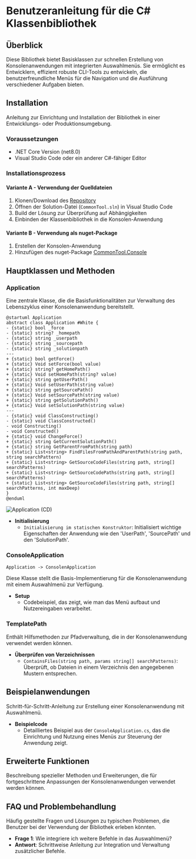 # Benutzeranleitung für die C# Klassenbibliothek

## Überblick

Diese Bibliothek bietet Basisklassen zur schnellen Erstellung von Konsolenanwendungen mit integrierten Auswahlmenüs. Sie ermöglicht es Entwicklern, effizient robuste CLI-Tools zu entwickeln, die benutzerfreundliche Menüs für die Navigation und die Ausführung verschiedener Aufgaben bieten.

## Installation

Anleitung zur Einrichtung und Installation der Bibliothek in einer Entwicklungs- oder Produktionsumgebung.

### Voraussetzungen

- .NET Core Version (net8.0)
- Visual Studio Code oder ein anderer C#-fähiger Editor

### Installationsprozess

#### Variante A - Verwendung der Quelldateien

1. Klonen/Download des [Repository](https://github.com/leoggehrer/CommonTool)
2. Öffnen der Solution-Datei (`CommonTool.sln`) in Visual Studio Code
3. Build der Lösung zur Überprüfung auf Abhängigkeiten
4. Einbinden der Klassenbibliothek in die Konsolen-Anwendung

#### Variante B - Verwendung als nuget-Package

1. Erstellen der Konsolen-Anwendung
2. Hinzufügen des nuget-Package [CommonTool.Console](https://www.nuget.org/packages/CommonTool.Console/)

## Hauptklassen und Methoden

### Application

Eine zentrale Klasse, die die Basisfunktionalitäten zur Verwaltung des Lebenszyklus einer Konsolenanwendung bereitstellt.

```plantuml
@startuml Application
abstract class Application #White {
- {static} bool _force
- {static} string? _homepath
- {static} string _userpath
- {static} string _sourcepath
- {static} string _solutionpath
---
+ {static} bool getForce()
+ {static} Void setForce(bool value)
+ {static} string? getHomePath()
+ {static} Void setHomePath(string? value)
+ {static} string getUserPath()
+ {static} Void setUserPath(string value)
+ {static} string getSourcePath()
+ {static} Void setSourcePath(string value)
+ {static} string getSolutionPath()
+ {static} Void setSolutionPath(string value)
---
- {static} void ClassConstructing()
- {static} void ClassConstructed()
- void Constructing()
- void Constructed()
+ {static} void ChangeForce()
+ {static} string GetCurrentSolutionPath()
+ {static} string GetParentFromPath(string path)
+ {static} List<string> FindFilesFromPathAndParentPath(string path, string searchPattern)
+ {static} List<string> GetSourceCodeFiles(string path, string[] searchPatterns)
+ {static} List<string> GetSourceCodePaths(string path, string[] searchPatterns)
+ {static} List<string> GetSourceCodeFiles(string path, string[] searchPatterns, int maxDeep)
}
@enduml
```

![Application (CD)](http://www.plantuml.com/plantuml/proxy?cache=no&src=https://raw.githubusercontent.com/leoggehrer/CommonTool/master/CommonTool/diagrams/cd_Application.puml)

- **Initialisierung**
  - `Initialisierung im statischen Konstruktor`: Initialisiert wichtige Eigenschaften der Anwendung wie den 'UserPath', 'SourcePath' und den 'SolutionPath'.

### ConsoleApplication

```plantuml
Application -> ConsolenApplication

```

Diese Klasse stellt die Basis-Implementierung für die Konsolenanwendung mit einem Auswahlmenü zur Verfügung.

- **Setup**
  - Codebeispiel, das zeigt, wie man das Menü aufbaut und Nutzereingaben verarbeitet.

### TemplatePath

Enthält Hilfsmethoden zur Pfadverwaltung, die in der Konsolenanwendung verwendet werden können.

- **Überprüfen von Verzeichnissen**
  - `ContainsFiles(string path, params string[] searchPatterns)`: Überprüft, ob Dateien in einem Verzeichnis den angegebenen Mustern entsprechen.

## Beispielanwendungen

Schritt-für-Schritt-Anleitung zur Erstellung einer Konsolenanwendung mit Auswahlmenü.

- **Beispielcode**
  - Detailliertes Beispiel aus der `ConsoleApplication.cs`, das die Einrichtung und Nutzung eines Menüs zur Steuerung der Anwendung zeigt.

## Erweiterte Funktionen

Beschreibung spezieller Methoden und Erweiterungen, die für fortgeschrittene Anpassungen der Konsolenanwendungen verwendet werden können.

## FAQ und Problembehandlung

Häufig gestellte Fragen und Lösungen zu typischen Problemen, die Benutzer bei der Verwendung der Bibliothek erleben könnten.

- **Frage 1**: Wie integriere ich weitere Befehle in das Auswahlmenü?
- **Antwort**: Schrittweise Anleitung zur Integration und Verwaltung zusätzlicher Befehle.
